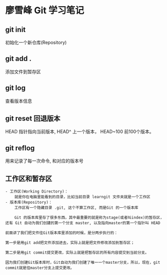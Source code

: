 # 廖雪峰 Git 学习笔记

## git init 
初始化一个新仓库(Repository)
## git add . 
添加文件到暂存区

## git log 
查看版本信息
## git reset  回退版本

HEAD 指针指向当前版本, HEAD^ 上一个版本， HEAD~100  前100个版本。

## git  reflog
用来记录了每一次命令, 和对应的版本号

## 工作区和暂存区
    - 工作区(Working Directory)：
        就是你在电脑里能看到的目录，比如当前目录 learngit 文件夹就是一个工作区
    - 版本库(Repository)：
        工作区有一个隐藏目录 .git, 这个不算工作区, 而是Git 的一个版本库

        Git 的版本库里存了很多东西，其中最重要的就是称为stage(或者叫index)的暂存区，还有 Git 自动为我们创建的第一个分支 master, 以及指向master的第一个指针叫 HEAD

    前面讲了我们把文件往Git版本库里添加的时候，是分两步执行的：

    第一步是用git add把文件添加进去，实际上就是把文件修改添加到暂存区；

    第二步是用git commit提交更改，实际上就是把暂存区的所有内容提交到当前分支。

    因为我们创建Git版本库时，Git自动为我们创建了唯一一个master分支，所以，现在，git commit就是往master分支上提交更改。

